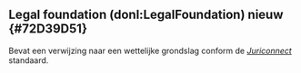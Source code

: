 ## Legal foundation (donl:LegalFoundation) nieuw {#72D39D51}
Bevat een verwijzing naar een wettelijke grondslag conform de <a href='https://www.koopoverheid.nl/standaarden/juriconnect' target='_blank'><i>Juriconnect</i></a> standaard.
<section data-include-format='markdown' data-include='090-Eigenschappen.md'></section>
<section data-include-format='markdown' data-include='094-Voorbeelden.md'></section>
<section data-include-format='markdown' data-include='096-Voorbeelden.md'></section>

